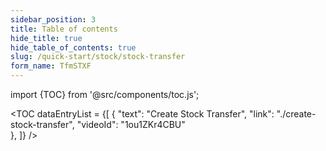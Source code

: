 ```yaml
---
sidebar_position: 3
title: Table of contents
hide_title: true
hide_table_of_contents: true 
slug: /quick-start/stock/stock-transfer
form_name: TfmSTXF
---
```


import {TOC} from '@src/components/toc.js';

<TOC
dataEntryList = {[
{
  "text": "Create Stock Transfer", 
  "link": "./create-stock-transfer",
  "videoId": "1ou1ZKr4CBU"  
},
]}
/>

